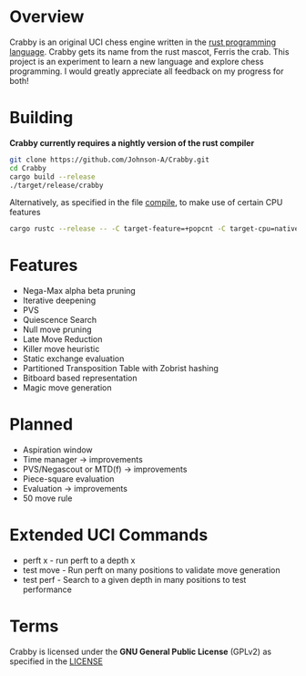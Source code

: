 # Overview
Crabby is an original UCI chess engine written in the [rust programming language](https://www.rust-lang.org/).
Crabby gets its name from the rust mascot, Ferris the crab.
This project is an experiment to learn a new language and explore chess programming.
I would greatly appreciate all feedback on my progress for both!

# Building
**Crabby currently requires a nightly version of the rust compiler**

```sh
git clone https://github.com/Johnson-A/Crabby.git
cd Crabby
cargo build --release
./target/release/crabby
```
Alternatively, as specified in the file [compile](compile), to make use of certain CPU features

```sh
cargo rustc --release -- -C target-feature=+popcnt -C target-cpu=native
```

# Features
* Nega-Max alpha beta pruning
* Iterative deepening
* PVS
* Quiescence Search
* Null move pruning
* Late Move Reduction
* Killer move heuristic
* Static exchange evaluation
* Partitioned Transposition Table with Zobrist hashing
* Bitboard based representation
* Magic move generation

# Planned
* Aspiration window
* Time manager -> improvements
* PVS/Negascout or MTD(f) -> improvements
* Piece-square evaluation
* Evaluation -> improvements
* 50 move rule

# Extended UCI Commands
* perft x - run perft to a depth x
* test move - Run perft on many positions to validate move generation
* test perf - Search to a given depth in many positions to test performance

# Terms
Crabby is licensed under the **GNU General Public License** (GPLv2) as specified in the [LICENSE](LICENSE)
